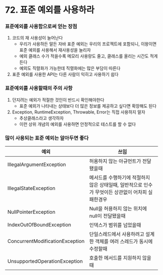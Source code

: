# 72. 표준 예외를 사용하라

### 표준예외를 사용함으로써 얻는 장점 
1. 코드의 재 사용성이 늘어난다 
    - 우리가 사용하든 말든 자바 표준 예외는 우리의 프로젝트에 포함되니, 이왕이면 표준 예외를 사용해서 재사용성을 늘리자 
    - 예외 클래스 수가 적을수록 메모리 사용량도 줄고, 클래스를 올리는 시간도 적게든다 
    - 예외도 직렬화가 가능한데 직렬화에는 많은 부담이 따른다
2. 표준 예외를 사용한 API는 다른 사람이 익히고 사용하기 쉽다 

### 표준예외를 사용할때의 주의 사항
1. 던지려는 예외가 적절한 것인이 반드시 확인해야한다
    - 표준 예외가 나타내는 상태보다 더 많은 정보를 제공하고 싶다면 확장해도 된다
2. Exception, RuntimeException, Throwable, Error는 직접 사용하지 말자 
    - 추상클래스라고 생각하자 
    - 이런 상위 개념의 예외를 사용하면 안정적으로 테스트를 할 수 없다
    
### 많이 사용되는 표준 예외는 알아두면 좋다 
|예외|쓰임|
|---|---|
|IllegalArgumentException|허용하지 않는 아규먼트가 전달됐을때|
|IllegalStateException|메서드를 수행하기에 적절하지 않은 상태일때, 일반적으로 인수가 무엇이든 상관없이 어차피 실패한경우|
|NullPointerException|Null을 허용하지 않는 위치에 null이 전달됐을때|
|IndexOutOfBoundException|인덱스가 범위를 넘었을때|
|ConcurrentModificationException|단일스레드에서 사용하려고 설계한 객체를 여러 스레드가 동시에 수정할때|
|UnsupportedOperationException|호출한 메서드를 지원하지 않을때|




 